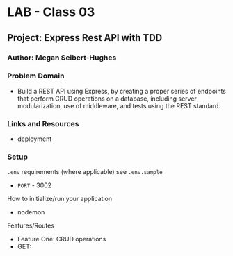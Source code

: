 # LAB - Class 03

## Project: Express Rest API with TDD

### Author: Megan Seibert-Hughes

### Problem Domain

- Build a REST API using Express, by creating a proper series of endpoints that perform CRUD operations on a database, including server modularization, use of middleware, and tests using the REST standard.

### Links and Resources
- deployment

### Setup

`.env` requirements (where applicable)
see `.env.sample`
- `PORT` - 3002

How to initialize/run your application
- nodemon

Features/Routes
- Feature One: CRUD operations
- GET: